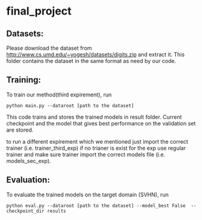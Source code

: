 # final_project

## Datasets:

Please download the dataset from http://www.cs.umd.edu/~yogesh/datasets/digits.zip and extract it. This folder contains the dataset in the same format as need by our code.

## Training:
	
To train our method(third expirement), run

	python main.py --dataroot [path to the dataset]

This code trains and stores the trained models in result folder. Current checkpoint and the model that gives best performance on the validation set are stored.

to run a different expirement which we mentioned just import the correct trainer (i.e. trainer_third_exp) if no trianer is exist for the exp use regular trainer and make sure trainer import the correct models file (i.e. models_sec_exp).

## Evaluation:

To evaluate the trained models on the target domain (SVHN), run 

	python eval.py --dataroot [path to the dataset] --model_best False  --checkpoint_dir results
	
